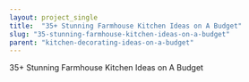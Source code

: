 ```yaml
---
layout: project_single
title:  "35+ Stunning Farmhouse Kitchen Ideas on A Budget"
slug: "35-stunning-farmhouse-kitchen-ideas-on-a-budget"
parent: "kitchen-decorating-ideas-on-a-budget"
---
```

35+ Stunning Farmhouse Kitchen Ideas on A Budget